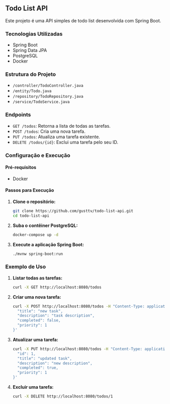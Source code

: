 ## Todo List API

Este projeto é uma API simples de todo list desenvolvida com Spring Boot. 

### Tecnologias Utilizadas

- Spring Boot
- Spring Data JPA
- PostgreSQL
- Docker

### Estrutura do Projeto

- `/controller/TodoController.java`
- `/entity/Todo.java`
- `/repository/TodoRepository.java`
- `/service/TodoService.java`


### Endpoints

- `GET /todos`: Retorna a lista de todas as tarefas.
- `POST /todos`: Cria uma nova tarefa.
- `PUT /todos`: Atualiza uma tarefa existente.
- `DELETE /todos/{id}`: Exclui uma tarefa pelo seu ID.

### Configuração e Execução

#### Pré-requisitos

- Docker

#### Passos para Execução

1. **Clone o repositório:**

   ```bash
   git clone https://github.com/gusttv/todo-list-api.git
   cd todo-list-api
   ```

2. **Suba o contêiner PostgreSQL:**

   ```bash
   docker-compose up -d
   ```

3. **Execute a aplicação Spring Boot:**

   ```bash
   ./mvnw spring-boot:run
   ```

### Exemplo de Uso

1. **Listar todas as tarefas:**

   ```bash
   curl -X GET http://localhost:8080/todos
   ```

2. **Criar uma nova tarefa:**

   ```bash
   curl -X POST http://localhost:8080/todos -H "Content-Type: application/json" -d '{
     "title": "new task",
     "description": "task description",
     "completed": false,
     "priority": 1
   }'
   ```

3. **Atualizar uma tarefa:**

   ```bash
   curl -X PUT http://localhost:8080/todos -H "Content-Type: application/json" -d '{
     "id": 1,
     "title": "updated task",
     "description": "new description",
     "completed": true,
     "priority": 1
   }'
   ```

4. **Excluir uma tarefa:**

   ```bash
   curl -X DELETE http://localhost:8080/todos/1
   ```
